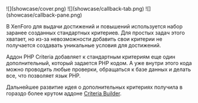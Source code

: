 <gallery>
    ![](showcase/cover.png)
    ![](showcase/callback-tab.png)
    ![](showcase/callback-pane.png)
</gallery>


В XenForo для выдачи достижений и повышений используется набор заранее созданных стандартных критериев.
Для простых задач этого хватает, но из-за невозможности добавить свои критерии не получается создавать
уникальные условия для достижений.

Аддон PHP Criteria добавляет к стандартным критериям еще один дополнительный, который задается PHP кодом.
А уже внутри этого кода можно проводить любые проверки, обращаться к базе данных и делать все, что позволяет язык PHP.

Дальнейшее развитие идея о дополнительных критериях получила в гораздо более крутом аддоне [Criteria Builder](p:xf-criteria-builder).
